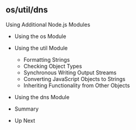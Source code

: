 ## os/util/dns 

Using Additional Node.js Modules 

- Using the os Module
	
- Using the util Module
  - Formatting Strings
  - Checking Object Types
  - Synchronous Writing Output Streams
  - Converting JavaScript Objects to Strings
  - Inheriting Functionality from Other Objects
	
- Using the dns Module
	
- Summary

- Up Next
